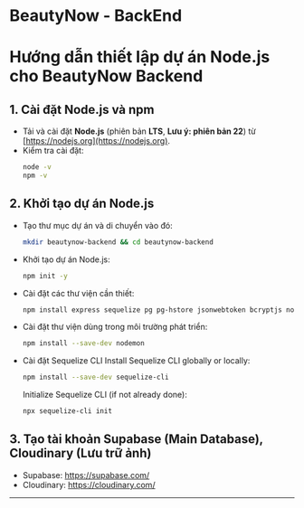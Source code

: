 # BeautyNow - BackEnd


# Hướng dẫn thiết lập dự án Node.js cho BeautyNow Backend

## 1. Cài đặt Node.js và npm

- Tải và cài đặt **Node.js** (phiên bản **LTS**, **Lưu ý: phiên bản 22**) từ [https://nodejs.org](https://nodejs.org).
- Kiểm tra cài đặt:
  ```bash
  node -v
  npm -v
  ```

## 2. Khởi tạo dự án Node.js

* Tạo thư mục dự án và di chuyển vào đó:

  ```bash
  mkdir beautynow-backend && cd beautynow-backend
  ```

* Khởi tạo dự án Node.js:

  ```bash
  npm init -y
  ```

* Cài đặt các thư viện cần thiết:

  ```bash
  npm install express sequelize pg pg-hstore jsonwebtoken bcryptjs nodemailer multer dotenv inquirer cloudinary
  ```

* Cài đặt thư viện dùng trong môi trường phát triển:

  ```bash
  npm install --save-dev nodemon
  ```

* Cài đặt Sequelize CLI
  Install Sequelize CLI globally or locally:
  ```bash
  npm install --save-dev sequelize-cli
  ```
  Initialize Sequelize CLI (if not already done):
  ```bash
  npx sequelize-cli init
  ```

## 3. Tạo tài khoản Supabase (Main Database), Cloudinary (Lưu trữ ảnh)

* Supabase: https://supabase.com/
* Cloudinary: https://cloudinary.com/

---
